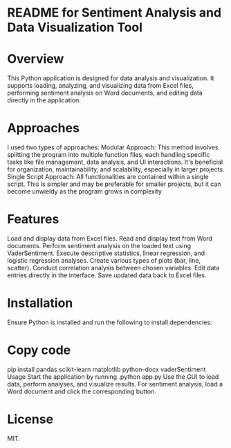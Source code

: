 # README for Sentiment Analysis and Data Visualization Tool
# Overview
This Python application is designed for data analysis and visualization. It supports loading, analyzing, and visualizing data from Excel files, performing sentiment analysis on Word documents, and editing data directly in the application.
# Approaches
I used two types of approaches:
Modular Approach: This method involves splitting the program into multiple function files, each handling specific tasks like file management, data analysis, and UI interactions. It's beneficial for organization, maintainability, and scalability, especially in larger projects.
Single Script Approach: All functionalities are contained within a single script. This is simpler and may be preferable for smaller projects, but it can become unwieldy as the program grows in complexity
# Features
Load and display data from Excel files.
Read and display text from Word documents.
Perform sentiment analysis on the loaded text using VaderSentiment.
Execute descriptive statistics, linear regression, and logistic regression analyses.
Create various types of plots (bar, line, scatter).
Conduct correlation analysis between chosen variables.
Edit data entries directly in the interface.
Save updated data back to Excel files.
# Installation
Ensure Python is installed and run the following to install dependencies:

# Copy code
pip install pandas scikit-learn matplotlib python-docx vaderSentiment
Usage
Start the application by running .python app.py
Use the GUI to load data, perform analyses, and visualize results.
For sentiment analysis, load a Word document and click the corresponding button.


# License
MIT.

